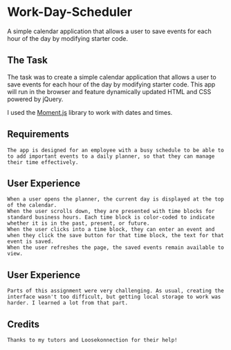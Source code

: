 # Work-Day-Scheduler
A simple calendar application that allows a user to save events for each hour of the day by modifying starter code. 

## The Task

The task was to create a simple calendar application that allows a user to save events for each hour of the day by modifying starter code. This app will run in the browser and feature dynamically updated HTML and CSS powered by jQuery.

I used the [Moment.js](https://momentjs.com/) library to work with dates and times. 



## Requirements

```
The app is designed for an employee with a busy schedule to be able to to add important events to a daily planner, so that they can manage their time effectively.
```


## User Experience

```
When a user opens the planner, the current day is displayed at the top of the calendar.
When the user scrolls down, they are presented with time blocks for standard business hours. Each time block is color-coded to indicate whether it is in the past, present, or future.
When the user clicks into a time block, they can enter an event and when they click the save button for that time block, the text for that event is saved.
When the user refreshes the page, the saved events remain available to view.
```

## User Experience
```
Parts of this assignment were very challenging. As usual, creating the interface wasn't too difficult, but getting local storage to work was harder. I learned a lot from that part.
```

## Credits
```
Thanks to my tutors and Loosekonnection for their help!
```



